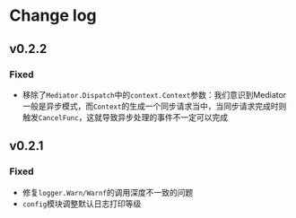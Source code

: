 # Change log

## v0.2.2

### Fixed

- 移除了`Mediator.Dispatch`中的`context.Context`参数：我们意识到Mediator一般是异步模式，而`Context`的生成一个同步请求当中，当同步请求完成时则触发`CancelFunc`，这就导致异步处理的事件不一定可以完成

## v0.2.1

### Fixed

- 修复`logger.Warn/Warnf`的调用深度不一致的问题
- `config`模块调整默认日志打印等级